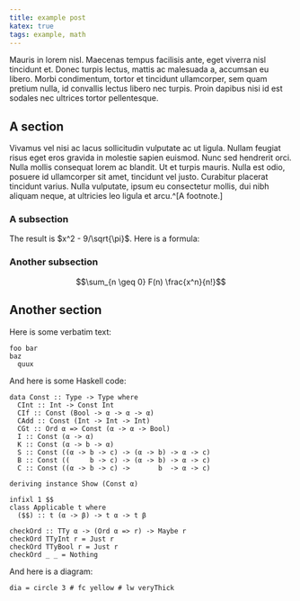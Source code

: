 ```yaml
---
title: example post
katex: true
tags: example, math
---
```


Mauris in lorem nisl. Maecenas tempus facilisis ante, eget viverra nisl
tincidunt et. Donec turpis lectus, mattis ac malesuada a, accumsan eu libero.
Morbi condimentum, tortor et tincidunt ullamcorper, sem quam pretium nulla, id
convallis lectus libero nec turpis. Proin dapibus nisi id est sodales nec
ultrices tortor pellentesque.

## A section

Vivamus vel nisi ac lacus sollicitudin vulputate
ac ut ligula. Nullam feugiat risus eget eros gravida in molestie sapien euismod.
Nunc sed hendrerit orci. Nulla mollis consequat lorem ac blandit. Ut et turpis
mauris. Nulla est odio, posuere id ullamcorper sit amet, tincidunt vel justo.
Curabitur placerat tincidunt varius. Nulla vulputate, ipsum eu consectetur
mollis, dui nibh aliquam neque, at ultricies leo ligula et arcu.^[A
footnote.]

### A subsection

The result is $x^2 - 9/\sqrt{\pi}$.  Here is a formula:

### Another subsection

$$\sum_{n \geq 0} F(n) \frac{x^n}{n!}$$

## Another section

Here is some verbatim text:
```
foo bar
baz
  quux
```

And here is some Haskell code:

```{.haskell}
data Const :: Type -> Type where
  CInt :: Int -> Const Int
  CIf :: Const (Bool -> α -> α -> α)
  CAdd :: Const (Int -> Int -> Int)
  CGt :: Ord α => Const (α -> α -> Bool)
  I :: Const (α -> α)
  K :: Const (α -> b -> α)
  S :: Const ((α -> b -> c) -> (α -> b) -> α -> c)
  B :: Const ((     b -> c) -> (α -> b) -> α -> c)
  C :: Const ((α -> b -> c) ->       b  -> α -> c)

deriving instance Show (Const α)

infixl 1 $$
class Applicable t where
  ($$) :: t (α -> β) -> t α -> t β

checkOrd :: TTy α -> (Ord α => r) -> Maybe r
checkOrd TTyInt r = Just r
checkOrd TTyBool r = Just r
checkOrd _ _ = Nothing
```

And here is a diagram:

```{.diagram width=200 height=200}
dia = circle 3 # fc yellow # lw veryThick
```

